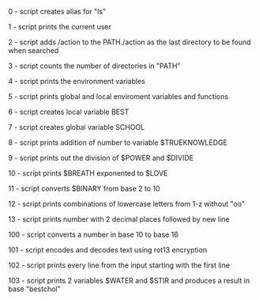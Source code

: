 
0 - script creates alias for "ls"

1 - script prints the current user

2 - script adds /action to the PATH./action as the last directory to be found when searched

3 - script counts the number of directories in "PATH"

4 - script prints the environment variables

5 - script prints global and local enviroment variables and functions

6 - script creates local variable BEST

7 - script creates global variable SCHOOL

8 - script prints addition of number to variable $TRUEKNOWLEDGE

9 - script prints out the division of $POWER and $DIVIDE

10 - script prints $BREATH exponented to $LOVE

11 - script converts $BINARY from base 2 to 10

12 - script prints combinations of lowercase letters from 1-z without "oo"

13 - script prints number with 2 decimal places followed by new line

100 - script converts a number in base 10 to base 16

101 - script encodes and decodes text using rot13 encryption

102 - script prints every line from the input starting with the first line

103 - script prints 2 variables $WATER and $STIR and produces a result in base "bestchol"

